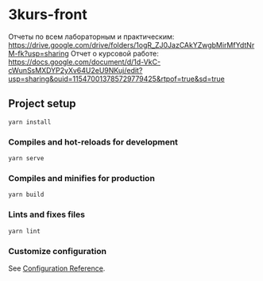 # 3kurs-front

Отчеты по всем лабораторным и практическим: https://drive.google.com/drive/folders/1ogR_ZJ0JazCAkYZwgbMirMfYdtNrM-fk?usp=sharing
Отчет о курсовой работе: https://docs.google.com/document/d/1d-VkC-cWunSsMXDYP2yXv64U2eU9NKuj/edit?usp=sharing&ouid=115470013785729779425&rtpof=true&sd=true

## Project setup
```
yarn install
```

### Compiles and hot-reloads for development
```
yarn serve
```

### Compiles and minifies for production
```
yarn build
```

### Lints and fixes files
```
yarn lint
```

### Customize configuration
See [Configuration Reference](https://cli.vuejs.org/config/).
